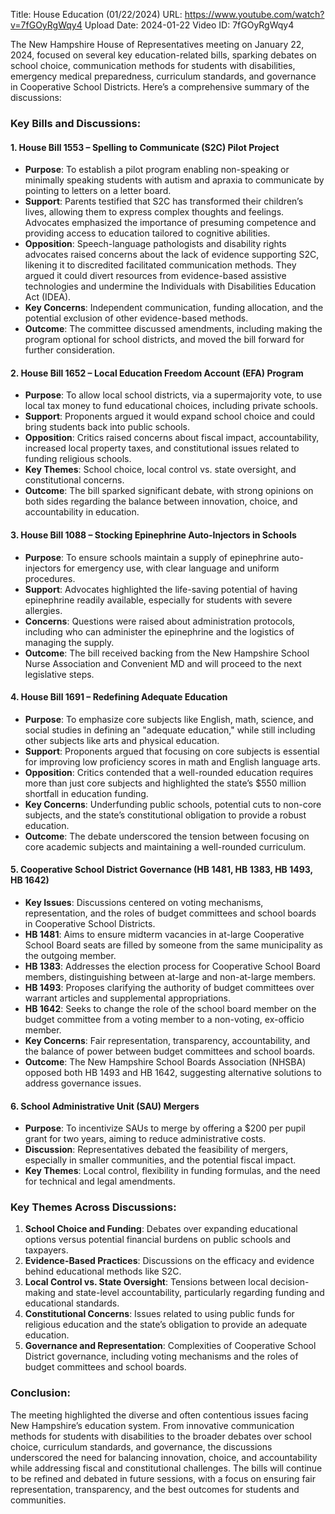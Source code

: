 Title: House Education (01/22/2024)
URL: https://www.youtube.com/watch?v=7fGOyRgWqy4
Upload Date: 2024-01-22
Video ID: 7fGOyRgWqy4

The New Hampshire House of Representatives meeting on January 22, 2024, focused on several key education-related bills, sparking debates on school choice, communication methods for students with disabilities, emergency medical preparedness, curriculum standards, and governance in Cooperative School Districts. Here’s a comprehensive summary of the discussions:

### **Key Bills and Discussions:**

#### **1. House Bill 1553 – Spelling to Communicate (S2C) Pilot Project**
- **Purpose**: To establish a pilot program enabling non-speaking or minimally speaking students with autism and apraxia to communicate by pointing to letters on a letter board.
- **Support**: Parents testified that S2C has transformed their children’s lives, allowing them to express complex thoughts and feelings. Advocates emphasized the importance of presuming competence and providing access to education tailored to cognitive abilities.
- **Opposition**: Speech-language pathologists and disability rights advocates raised concerns about the lack of evidence supporting S2C, likening it to discredited facilitated communication methods. They argued it could divert resources from evidence-based assistive technologies and undermine the Individuals with Disabilities Education Act (IDEA).
- **Key Concerns**: Independent communication, funding allocation, and the potential exclusion of other evidence-based methods.
- **Outcome**: The committee discussed amendments, including making the program optional for school districts, and moved the bill forward for further consideration.

#### **2. House Bill 1652 – Local Education Freedom Account (EFA) Program**
- **Purpose**: To allow local school districts, via a supermajority vote, to use local tax money to fund educational choices, including private schools.
- **Support**: Proponents argued it would expand school choice and could bring students back into public schools.
- **Opposition**: Critics raised concerns about fiscal impact, accountability, increased local property taxes, and constitutional issues related to funding religious schools.
- **Key Themes**: School choice, local control vs. state oversight, and constitutional concerns.
- **Outcome**: The bill sparked significant debate, with strong opinions on both sides regarding the balance between innovation, choice, and accountability in education.

#### **3. House Bill 1088 – Stocking Epinephrine Auto-Injectors in Schools**
- **Purpose**: To ensure schools maintain a supply of epinephrine auto-injectors for emergency use, with clear language and uniform procedures.
- **Support**: Advocates highlighted the life-saving potential of having epinephrine readily available, especially for students with severe allergies.
- **Concerns**: Questions were raised about administration protocols, including who can administer the epinephrine and the logistics of managing the supply.
- **Outcome**: The bill received backing from the New Hampshire School Nurse Association and Convenient MD and will proceed to the next legislative steps.

#### **4. House Bill 1691 – Redefining Adequate Education**
- **Purpose**: To emphasize core subjects like English, math, science, and social studies in defining an "adequate education," while still including other subjects like arts and physical education.
- **Support**: Proponents argued that focusing on core subjects is essential for improving low proficiency scores in math and English language arts.
- **Opposition**: Critics contended that a well-rounded education requires more than just core subjects and highlighted the state’s $550 million shortfall in education funding.
- **Key Concerns**: Underfunding public schools, potential cuts to non-core subjects, and the state’s constitutional obligation to provide a robust education.
- **Outcome**: The debate underscored the tension between focusing on core academic subjects and maintaining a well-rounded curriculum.

#### **5. Cooperative School District Governance (HB 1481, HB 1383, HB 1493, HB 1642)**
- **Key Issues**: Discussions centered on voting mechanisms, representation, and the roles of budget committees and school boards in Cooperative School Districts.
- **HB 1481**: Aims to ensure midterm vacancies in at-large Cooperative School Board seats are filled by someone from the same municipality as the outgoing member.
- **HB 1383**: Addresses the election process for Cooperative School Board members, distinguishing between at-large and non-at-large members.
- **HB 1493**: Proposes clarifying the authority of budget committees over warrant articles and supplemental appropriations.
- **HB 1642**: Seeks to change the role of the school board member on the budget committee from a voting member to a non-voting, ex-officio member.
- **Key Concerns**: Fair representation, transparency, accountability, and the balance of power between budget committees and school boards.
- **Outcome**: The New Hampshire School Boards Association (NHSBA) opposed both HB 1493 and HB 1642, suggesting alternative solutions to address governance issues.

#### **6. School Administrative Unit (SAU) Mergers**
- **Purpose**: To incentivize SAUs to merge by offering a $200 per pupil grant for two years, aiming to reduce administrative costs.
- **Discussion**: Representatives debated the feasibility of mergers, especially in smaller communities, and the potential fiscal impact.
- **Key Themes**: Local control, flexibility in funding formulas, and the need for technical and legal amendments.

### **Key Themes Across Discussions:**
1. **School Choice and Funding**: Debates over expanding educational options versus potential financial burdens on public schools and taxpayers.
2. **Evidence-Based Practices**: Discussions on the efficacy and evidence behind educational methods like S2C.
3. **Local Control vs. State Oversight**: Tensions between local decision-making and state-level accountability, particularly regarding funding and educational standards.
4. **Constitutional Concerns**: Issues related to using public funds for religious education and the state’s obligation to provide an adequate education.
5. **Governance and Representation**: Complexities of Cooperative School District governance, including voting mechanisms and the roles of budget committees and school boards.

### **Conclusion:**
The meeting highlighted the diverse and often contentious issues facing New Hampshire’s education system. From innovative communication methods for students with disabilities to the broader debates over school choice, curriculum standards, and governance, the discussions underscored the need for balancing innovation, choice, and accountability while addressing fiscal and constitutional challenges. The bills will continue to be refined and debated in future sessions, with a focus on ensuring fair representation, transparency, and the best outcomes for students and communities.